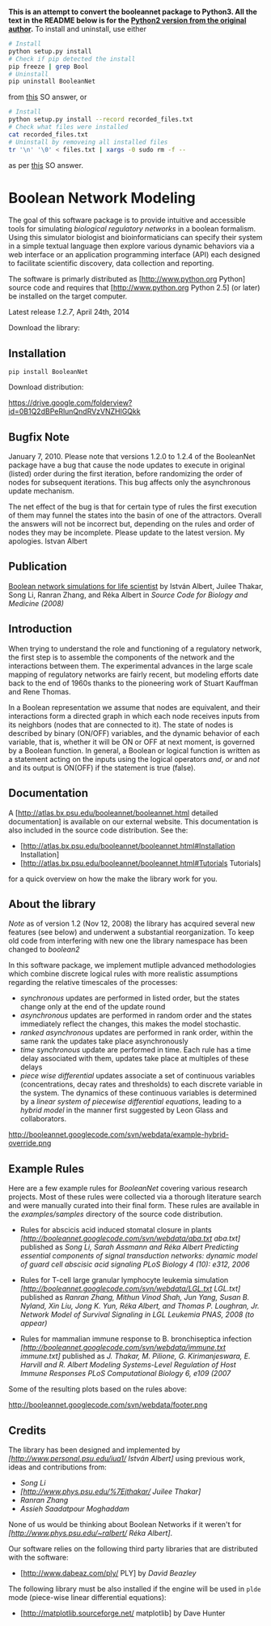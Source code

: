 **This is an attempt to convert the booleannet package to Python3. All the text in the README below is for the [Python2 version from the original author](https://github.com/ialbert/booleannet).** To install and uninstall, use either 

```bash
# Install
python setup.py install
# Check if pip detected the install
pip freeze | grep Bool
# Uninstall
pip uninstall BooleanNet
```

from [this](http://stackoverflow.com/a/12797865/2166823) SO answer, or

```bash
# Install
python setup.py install --record recorded_files.txt
# Check what files were installed
cat recorded_files.txt
# Uninstall by removeing all installed files 
tr '\n' '\0' < files.txt | xargs -0 sudo rm -f --
```

as per [this](http://stackoverflow.com/a/25209129/2166823) SO answer.


Boolean Network Modeling
========================

The goal of this software package is to provide intuitive and accessible tools for simulating *biological regulatory networks*
in a boolean formalism. Using this simulator biologist and bioinformaticians can specify their system in a simple textual language then
explore various dynamic behaviors via a web interface or an application programming interface (API) each designed to facilitate scientific discovery,
data collection and reporting.

The software is primarly distributed as [http://www.python.org Python] source code and requires that [http://www.python.org Python 2.5] (or later)
be installed on the target computer.

Latest release *1.2.7*, April 24th, 2014

Download the library:

Installation
------------

	pip install BooleanNet

Download distribution:

https://drive.google.com/folderview?id=0B1Q2dBPeRlunQndRVzVNZHlGQkk

Bugfix Note
-----------

January 7, 2010. Please note that versions 1.2.0 to 1.2.4 of the BooleanNet package have  a bug that cause the node updates to execute in original (listed) order during the first iteration, before randomizing the order of nodes for subsequent iterations. This bug affects only the asynchronous update mechanism. 

The net effect of the bug is that for certain type of rules the first execution of them may funnel the states into the basin of one of the attractors. Overall the answers will not be incorrect but, depending on the rules and order of nodes they may be incomplete. Please update to the latest version. My apologies. Istvan Albert

Publication
-----------

[Boolean network simulations for life scientist](http://www.scfbm.org/content/3/1/16) by István Albert, Juilee Thakar, Song Li, Ranran Zhang, and Réka Albert in *Source Code for Biology and Medicine (2008)* 

Introduction
------------

When trying to understand the role and functioning of a regulatory network,
the first step is to assemble the components of the network and the interactions
between them. The experimental advances in the large scale mapping of regulatory networks are fairly recent, but modeling efforts date back to the end of 1960s thanks to the pioneering work of Stuart Kauffman and Rene Thomas.

In a Boolean representation we assume that nodes are equivalent, and their interactions form a directed graph in which each node receives inputs from its neighbors (nodes that are connected to it). The state of nodes is described by binary (ON/OFF) variables, and the dynamic behavior of each variable, that is, whether it will be ON or OFF at next moment, is governed by a Boolean function. In general, a Boolean or logical function is written as a statement acting on the inputs using the logical operators *and*, *or* and *not* and its output is ON(OFF) if the statement is true (false).


Documentation
--------------

A [http://atlas.bx.psu.edu/booleannet/booleannet.html detailed documentation] is available on our external website. This documentation is also included in the source code distribution. See the:

  * [http://atlas.bx.psu.edu/booleannet/booleannet.html#Installation Installation] 
  * [http://atlas.bx.psu.edu/booleannet/booleannet.html#Tutorials Tutorials] 

for a quick overview on how the make the library work for you. 

About the library
-----------------

*Note* as of version 1.2 (Nov 12, 2008) the library has acquired several new features (see below) and underwent a substantial reorganization. To keep old code from interfering with new one the library namespace has been changed to *boolean2*

In this software package, we implement mutliple advanced methodologies which combine discrete logical rules with more realistic assumptions regarding the relative timescales of the  processes:

  * *synchronous* updates are performed in listed order, but the states change only at the end of the update round
  * *asynchronous* updates are performed in random order and the states immediately reflect the changes, this makes the model stochastic. 
  * *ranked asynchronous* updates are performed in rank order, within the same rank the updates take place asynchronously
  * *time synchronous* update are performed in time. Each rule has a time delay associated with them, updates take place at multiples of these delays
  * *piece wise differential* updates associate a set of continuous variables (concentrations, decay rates and thresholds) to each discrete variable in the system. The dynamics of these continuous variables is determined by a _linear system of piecewise differential equations_, leading to a *hybrid model* in the manner first suggested by Leon Glass and collaborators.

http://booleannet.googlecode.com/svn/webdata/example-hybrid-override.png

Example Rules
-------------

Here are a few example rules for *BooleanNet* covering various research projects. Most of these rules were collected via a thorough literature search and were manually curated into their final form. These rules are available in the *examples/samples* directory of the source code distribution.


 * Rules for abscicis acid induced stomatal closure in plants  *[http://booleannet.googlecode.com/svn/webdata/aba.txt aba.txt]* published as _Song Li, Sarah Assmann and Réka Albert *Predicting essential components of signal transduction networks: dynamic model of guard cell abscisic acid signaling* PLoS Biology 4 (10): e312, 2006_
 
 * Rules for T-cell large granular lymphocyte leukemia simulation  *[http://booleannet.googlecode.com/svn/webdata/LGL.txt LGL.txt]* published as _Ranran Zhang, Mithun Vinod Shah, Jun Yang, Susan B. Nyland, Xin Liu, Jong K. Yun, Réka Albert, and Thomas P. Loughran, Jr. *Network Model of Survival Signaling in LGL Leukemia* PNAS, 2008 (to appear)_

 * Rules for mammalian immune response to B. bronchiseptica infection  *[http://booleannet.googlecode.com/svn/webdata/immune.txt immune.txt]* published as _J. Thakar, M. Pilione, G. Kirimanjeswara, E. Harvill and R. Albert *Modeling Systems-Level Regulation of Host Immune Responses* PLoS Computational Biology 6, e109 (2007_
 
Some of the resulting plots based on the rules above:

http://booleannet.googlecode.com/svn/webdata/footer.png 

Credits
-------

The library has been designed and implemented by *[http://www.personal.psu.edu/iua1/ István Albert]* using previous work, ideas and contributions from:
  * *Song Li*
  * *[http://www.phys.psu.edu/%7Ejthakar/ Juilee Thakar]*
  * *Ranran Zhang*
  * *Assieh Saadatpour Moghaddam* 

None of us would be thinking about Boolean Networks if it weren't for *[http://www.phys.psu.edu/~ralbert/ Réka Albert]*.

Our software relies on the following third party libraries that are distributed with  the software:

  * [http://www.dabeaz.com/ply/ PLY] by *David Beazley*

The following library must be also installed if the engine will be used in `plde` mode (piece-wise linear differential equations):

  * [http://matplotlib.sourceforge.net/ matplotlib] by Dave Hunter
